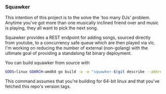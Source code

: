 ### Squawker ###

This intention of this project is to the solve the 'too many DJs' problem.  Anytime you've got more than one musically inclined friend over and music is playing, they all want to pick the next song.

Squawker provides a REST endpoint for adding songs, sourced directly from youtube, to a concurrency safe queue which are then played via vlc.  I'm working on reducing the number of external (non-golang) with the ultimate goal of providing a standalong fat binary deployment.

You can build squawker from source with 
```bash
GOOS=linux GOARCH=amd64 go build -a -o "squawker-$(git describe --abbrev=0 --tags).linux.amd64" main.go
```
This command assumes that you're building for 64-bit linux and that you've fetched this repo's version tags.
